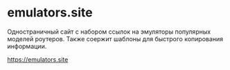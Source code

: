 # emulators.site
Одностраничный сайт с набором ссылок на эмуляторы популярных моделей роутеров. Также соержит шаблоны для быстрого копирования информации.

https://emulators.site
